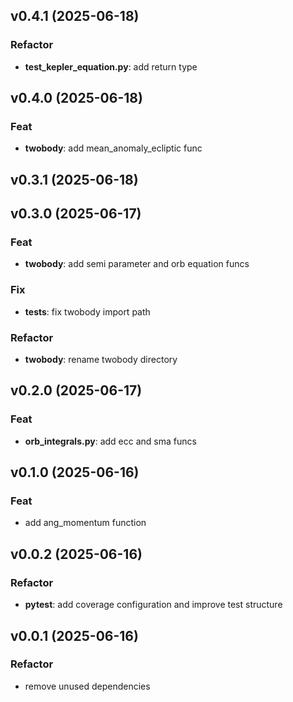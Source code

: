 ## v0.4.1 (2025-06-18)

### Refactor

- **test_kepler_equation.py**: add return type

## v0.4.0 (2025-06-18)

### Feat

- **twobody**: add mean_anomaly_ecliptic func

## v0.3.1 (2025-06-18)

## v0.3.0 (2025-06-17)

### Feat

- **twobody**: add semi parameter and orb equation funcs

### Fix

- **tests**: fix twobody import path

### Refactor

- **twobody**: rename twobody directory

## v0.2.0 (2025-06-17)

### Feat

- **orb_integrals.py**: add ecc and sma funcs

## v0.1.0 (2025-06-16)

### Feat

- add ang_momentum function

## v0.0.2 (2025-06-16)

### Refactor

- **pytest**: add coverage configuration and improve test structure

## v0.0.1 (2025-06-16)

### Refactor

- remove unused dependencies

